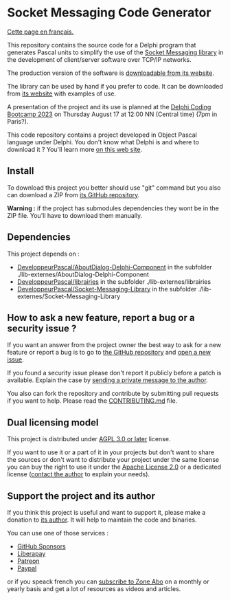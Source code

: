 # Socket Messaging Code Generator

[Cette page en français.](LISEZMOI.md)

This repository contains the source code for a Delphi program that generates Pascal units to simplify the use of the [Socket Messaging library](https://socketmessaging.developpeur-pascal.fr/) in the development of client/server software over TCP/IP networks.

The production version of the software is [downloadable from its website](https://smcodegenerator.olfsoftware.fr/).

The library can be used by hand if you prefer to code. It can be downloaded from [its website](https://socketmessaging.developpeur-pascal.fr/) with examples of use.

A presentation of the project and its use is planned at the [Delphi Coding Bootcamp 2023](https://learndelphi.org/coding-bootcamp-2023/) on Thursday August 17 at 12:00 NN (Central time) (7pm in Paris?).

This code repository contains a project developed in Object Pascal language under Delphi. You don't know what Delphi is and where to download it ? You'll learn more [on this web site](https://delphi-resources.developpeur-pascal.fr/).

## Install

To download this project you better should use "git" command but you also can download a ZIP from [its GitHub repository](https://github.com/DeveloppeurPascal/Socket-Messaging-Code-Generator).

**Warning :** if the project has submodules dependencies they wont be in the ZIP file. You'll have to download them manually.

## Dependencies

This project depends on :

* [DeveloppeurPascal/AboutDialog-Delphi-Component](https://github.com/DeveloppeurPascal/AboutDialog-Delphi-Component) in the subfolder ./lib-externes/AboutDialog-Delphi-Component
* [DeveloppeurPascal/librairies](https://github.com/DeveloppeurPascal/librairies) in the subfolder ./lib-externes/librairies
* [DeveloppeurPascal/Socket-Messaging-Library](https://github.com/DeveloppeurPascal/Socket-Messaging-Library) in the subfolder ./lib-externes/Socket-Messaging-Library

## How to ask a new feature, report a bug or a security issue ?

If you want an answer from the project owner the best way to ask for a new feature or report a bug is to go to [the GitHub repository](https://github.com/DeveloppeurPascal/Socket-Messaging-Code-Generator) and [open a new issue](https://github.com/DeveloppeurPascal/Socket-Messaging-Code-Generator/issues).

If you found a security issue please don't report it publicly before a patch is available. Explain the case by [sending a private message to the author](https://developpeur-pascal.fr/nous-contacter.php).

You also can fork the repository and contribute by submitting pull requests if you want to help. Please read the [CONTRIBUTING.md](CONTRIBUTING.md) file.

## Dual licensing model

This project is distributed under [AGPL 3.0 or later](https://choosealicense.com/licenses/agpl-3.0/) license.

If you want to use it or a part of it in your projects but don't want to share the sources or don't want to distribute your project under the same license you can buy the right to use it under the [Apache License 2.0](https://choosealicense.com/licenses/apache-2.0/) or a dedicated license ([contact the author](https://developpeur-pascal.fr/nous-contacter.php) to explain your needs).

## Support the project and its author

If you think this project is useful and want to support it, please make a donation to [its author](https://github.com/DeveloppeurPascal). It will help to maintain the code and binaries.

You can use one of those services :

* [GitHub Sponsors](https://github.com/sponsors/DeveloppeurPascal)
* [Liberapay](https://liberapay.com/PatrickPremartin)
* [Patreon](https://www.patreon.com/patrickpremartin)
* [Paypal](https://www.paypal.com/paypalme/patrickpremartin)

or if you speack french you can [subscribe to Zone Abo](https://zone-abo.fr/nos-abonnements.php) on a monthly or yearly basis and get a lot of resources as videos and articles.
